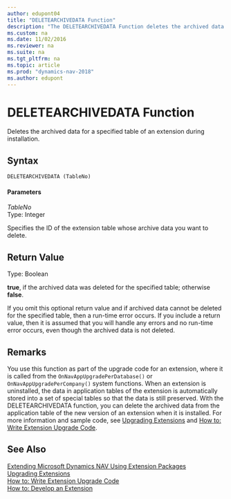 ```yaml
---
author: edupont04
title: "DELETEARCHIVEDATA Function"
description: "The DELETEARCHIVEDATA Function deletes the archived data for a specified table of an extension during installation."
ms.custom: na
ms.date: 11/02/2016
ms.reviewer: na
ms.suite: na
ms.tgt_pltfrm: na
ms.topic: article
ms.prod: "dynamics-nav-2018"
ms.author: edupont
---
```

# DELETEARCHIVEDATA Function
Deletes the archived data for a specified table of an extension during installation.  
## Syntax  

```  
DELETEARCHIVEDATA (TableNo)  
```  

#### Parameters

*TableNo*  
Type: Integer  

Specifies the ID of the extension table whose archive data you want to delete.  

## Return Value  
Type: Boolean  

**true**, if the archived data was deleted for the specified table; otherwise **false**.  

If you omit this optional return value and if archived data cannot be deleted for the specified table, then a run-time error occurs. If you include a return value, then it is assumed that you will handle any errors and no run-time error occurs, even though the archived data is not deleted.  

## Remarks
You use this function as part of the upgrade code for an extension, where it is called from the `OnNavAppUpgradePerDatabase()` or `OnNavAppUpgradePerCompany()` system functions. When an extension is uninstalled, the data in application tables of the extension is automatically stored into a set of special tables so that the data is still preserved. With the DELETEARCHIVEDATA function, you can delete the archived data from the application table of the new version of an extension when it is installed. For more information and sample code, see [Upgrading Extensions](extensions-upgrading.md) and [How to: Write Extension Upgrade Code](extensions-upgrade-howto.md).  

## See Also  
[Extending Microsoft Dynamics NAV Using Extension Packages](Extending-Microsoft-Dynamics-NAV-Using-Extension-Packages.md)  
[Upgrading Extensions](extensions-upgrading.md)  
[How to: Write Extension Upgrade Code](extensions-upgrade-howto.md)  
[How to: Develop an Extension](How-to--Develop-an-Extension.md)  
